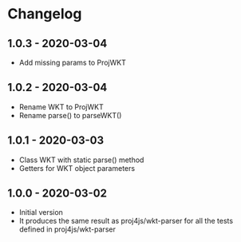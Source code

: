 # Changelog

## 1.0.3 - 2020-03-04

- Add missing params to ProjWKT

## 1.0.2 - 2020-03-04

- Rename WKT to ProjWKT
- Rename parse() to parseWKT()

## 1.0.1 - 2020-03-03

- Class WKT with static parse() method
- Getters for WKT object parameters

## 1.0.0 - 2020-03-02

- Initial version
- It produces the same result as proj4js/wkt-parser for all the tests defined in proj4js/wkt-parser
